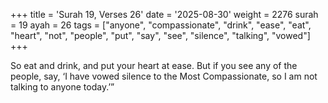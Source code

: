 +++
title = 'Surah 19, Verses 26'
date = '2025-08-30'
weight = 2276
surah = 19
ayah = 26
tags = ["anyone", "compassionate", "drink", "ease", "eat", "heart", "not", "people", "put", "say", "see", "silence", "talking", "vowed"]
+++

So eat and drink, and put your heart at ease. But if you see any of the people, say, ‘I have vowed silence to the Most Compassionate, so I am not talking to anyone today.’”